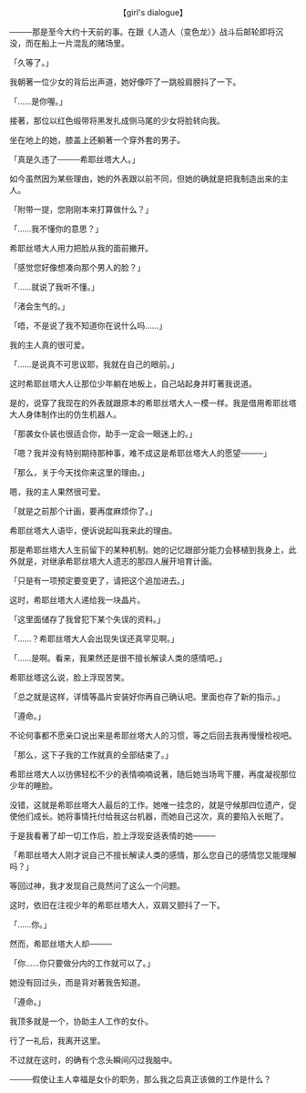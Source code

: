 <p align="center">【girl's dialogue】</p>

────那是至今大约十天前的事。在跟《人造人（变色龙）》战斗后邮轮即将沉没，而在船上一片混乱的赌场里。

「久等了。」

我朝著一位少女的背后出声道，她好像吓了一跳般肩膀抖了一下。

「……是你喔。」

接著，那位以红色缎带将黑发扎成侧马尾的少女将脸转向我。

坐在地上的她，膝盖上还躺著一个穿外套的男子。

「真是久违了────希耶丝塔大人。」

如今虽然因为某些理由，她的外表跟以前不同，但她的确就是把我制造出来的主人。

「附带一提，您刚刚本来打算做什么？」

「……我不懂你的意思？」

希耶丝塔大人用力把脸从我的面前撇开。

「感觉您好像想凑向那个男人的脸？」

「……就说了我听不懂。」

「渚会生气的。」

「唔，不是说了我不知道你在说什么吗……」

我的主人真的很可爱。

「……是说真不可思议耶，我就在自己的眼前。」

这时希耶丝塔大人让那位少年躺在地板上，自己站起身并盯著我说道。

是的，说穿了我现在的外表就跟原本的希耶丝塔大人一模一样。我是借用希耶丝塔大人身体制作出的仿生机器人。

「那袭女仆装也很适合你，助手一定会一眼迷上的。」

「嗯？我并没有特别期待那种事，难不成这是希耶丝塔大人的愿望────」

「那么，关于今天找你来这里的理由。」

嗯，我的主人果然很可爱。

「就是之前那个计画，要再度麻烦你了。」

希耶丝塔大人语毕，便诉说起叫我来此的理由。

那是希耶丝塔大人生前留下的某种机制。她的记忆跟部分能力会移植到我身上，此外就是，对继承希耶丝塔大人遗志的那四人展开培育计画。

「只是有一项预定要变更了，请把这个追加进去。」

这时，希耶丝塔大人递给我一块晶片。

「这里面储存了我曾犯下某个失误的资料。」

「……？希耶丝塔大人会出现失误还真罕见啊。」

「……是啊。看来，我果然还是很不擅长解读人类的感情吧。」

希耶丝塔这么说，脸上浮现苦笑。

「总之就是这样，详情等晶片安装好你再自己确认吧。里面也存了新的指示。」

「遵命。」

不论何事都不愿亲口说出来是希耶丝塔大人的习惯，等之后回去我再慢慢检视吧。

「那么，这下子我的工作就真的全部结束了。」

希耶丝塔大人以彷佛轻松不少的表情喃喃说著，随后她当场弯下腰，再度凝视那位少年的睡脸。

没错，这就是希耶丝塔大人最后的工作。她唯一挂念的，就是守候那四位遗产，促使他们成长。她将事情托付给我这台机器，而她自己这次，真的要陷入长眠了。

于是我看著了却一切工作后，脸上浮现安适表情的她────

「希耶丝塔大人刚才说自己不擅长解读人类的感情，那么您自己的感情您又能理解吗？」

等回过神，我才发现自己竟然问了这么一个问题。

这时，依旧在注视少年的希耶丝塔大人，双肩又颤抖了一下。

「……你。」

然而，希耶丝塔大人却────

「你……你只要做分内的工作就可以了。」

她没有回过头，而是背对著我告知道。

「遵命。」

我顶多就是一个，协助主人工作的女仆。

行了一礼后，我离开这里。

不过就在这时，的确有个念头瞬间闪过我脑中。

────假使让主人幸福是女仆的职务，那么我之后真正该做的工作是什么？

